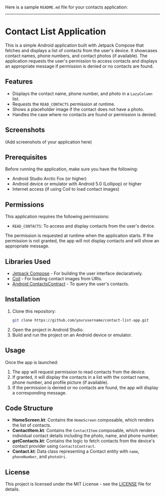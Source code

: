Here is a sample `README.md` file for your contacts application:

---

# Contact List Application

This is a simple Android application built with Jetpack Compose that fetches and displays a list of contacts from the user's device. It showcases contact names, phone numbers, and contact photos (if available). The application requests the user's permission to access contacts and displays an appropriate message if permission is denied or no contacts are found.

## Features

- Displays the contact name, phone number, and photo in a `LazyColumn` list.
- Requests the `READ_CONTACTS` permission at runtime.
- Shows a placeholder image if the contact does not have a photo.
- Handles the case where no contacts are found or permission is denied.

## Screenshots

(Add screenshots of your application here)

## Prerequisites

Before running the application, make sure you have the following:

- Android Studio Arctic Fox (or higher)
- Android device or emulator with Android 5.0 (Lollipop) or higher
- Internet access (if using Coil to load contact images)
  
## Permissions

This application requires the following permissions:
- `READ_CONTACTS`: To access and display contacts from the user's device.

The permission is requested at runtime when the application starts. If the permission is not granted, the app will not display contacts and will show an appropriate message.

## Libraries Used

- [Jetpack Compose](https://developer.android.com/jetpack/compose) - For building the user interface declaratively.
- [Coil](https://coil-kt.github.io/coil/) - For loading contact images from URIs.
- [Android ContactsContract](https://developer.android.com/reference/android/provider/ContactsContract) - To query the user's contacts.

## Installation

1. Clone this repository:
   ```bash
   git clone https://github.com/yourusername/contact-list-app.git
   ```
2. Open the project in Android Studio.
3. Build and run the project on an Android device or emulator.

## Usage

Once the app is launched:
1. The app will request permission to read contacts from the device.
2. If granted, it will display the contacts in a list with the contact name, phone number, and profile picture (if available).
3. If the permission is denied or no contacts are found, the app will display a corresponding message.

## Code Structure

- **HomeScreen.kt**: Contains the `HomeScreen` composable, which renders the list of contacts.
- **ContactItem.kt**: Contains the `ContactItem` composable, which renders individual contact details including the photo, name, and phone number.
- **getContacts.kt**: Contains the logic to fetch contacts from the device's contact provider using `ContactsContract`.
- **Contact.kt**: Data class representing a Contact entity with `name`, `phoneNumber`, and `photoUri`.

## License

This project is licensed under the MIT License - see the [LICENSE](LICENSE) file for details.
